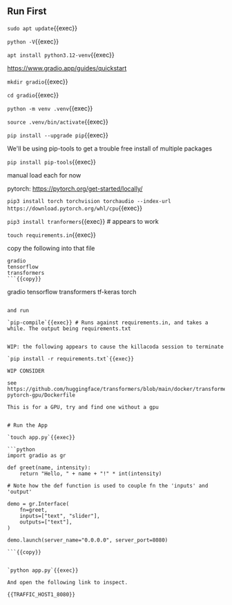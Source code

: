 ## Run First

`sudo apt update`{{exec}}

`python -V`{{exec}}



`apt install python3.12-venv`{{exec}}

https://www.gradio.app/guides/quickstart

`mkdir gradio`{{exec}}

`cd gradio`{{exec}}

`python -m venv .venv`{{exec}}

`source .venv/bin/activate`{{exec}}

`pip install --upgrade pip`{{exec}}

We'll be using pip-tools to get a trouble free install of multiple packages

`pip install pip-tools`{{exec}}

manual load each for now

pytorch: https://pytorch.org/get-started/locally/

`pip3 install torch torchvision torchaudio --index-url https://download.pytorch.org/whl/cpu`{{exec}}

`pip3 install tranformers`{{exec}}  # appears to work

`touch requirements.in`{{exec}}

copy the following into that file

```
gradio
tensorflow
transformers
```{{copy}}

```
gradio
tensorflow
transformers
tf-keras
torch
```{{copy}}

and run

`pip-compile`{{exec}} # Runs against requirements.in, and takes a while. The output being requirements.txt


WIP: the following appears to cause the killacoda session to terminate

`pip install -r requirements.txt`{{exec}}

WIP CONSIDER

see https://github.com/huggingface/transformers/blob/main/docker/transformers-pytorch-gpu/Dockerfile

This is for a GPU, try and find one without a gpu


# Run the App

`touch app.py`{{exec}}

```python
import gradio as gr

def greet(name, intensity):
    return "Hello, " + name + "!" * int(intensity)

# Note how the def function is used to couple fn the 'inputs' and 'output'

demo = gr.Interface(
    fn=greet,
    inputs=["text", "slider"],
    outputs=["text"],
)

demo.launch(server_name="0.0.0.0", server_port=8080)

```{{copy}}


`python app.py`{{exec}}

And open the following link to inspect.

{{TRAFFIC_HOST1_8080}}
